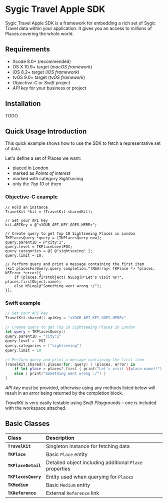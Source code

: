 # Sygic Travel Apple SDK


Sygic Travel Apple SDK is a framework for embedding a rich set of Sygic Travel data within your application. It gives you an access to millions of Places covering the whole world. 

## Requirements

- Xcode 8.0+ (recommended)
- OS X 10.9+ target (_macOS framework_)
- iOS 8.2+ target (_iOS framework_)
- tvOS 9.0+ target (_tvOS framework_)
- _Objective-C_ or _Swift_ project
- _API key_ for your business or project

## Installation
TODO

## Quick Usage Introduction

This quick example shows how to use the SDK to fetch a representative set of data.

Let's define a set of Places we want:

- placed in _London_
- marked as _Points of interest_
- marked with category _Sightseeing_
- only the _Top 10_ of them

### Objective-C example

```objc
// Hold an instance
TravelKit *kit = [TravelKit sharedKit];
	
// Set your API key
kit.APIKey = @"<YOUR_API_KEY_GOES_HERE>";
	
// Create query to get Top 10 Sightseeing Places in London
TKPlacesQuery *query = [TKPlacesQuery new];
query.parentID = @"city:1";
query.level = TKPlaceLevelPOI;
query.categories = @[ @"sightseeing" ];
query.limit = 10;
	
// Perform query and print a message containing the first item
[kit placesForQuery:query completion:^(NSArray< TKPlace *> *places, NSError *error){
	if (places.firstObject) NSLog(@"Let's visit %@!", places.firstObject.name);
	else NSLog(@"Something went wrong :/");
}];
```

### Swift example

```swift
// Set your API key
TravelKit.shared().apiKey = "<YOUR_API_KEY_GOES_HERE>"
	
// Create query to get Top 10 Sightseeing Places in London
let query = TKPlacesQuery()
query.parentID = "city:1"
query.level = .POI
query.categories = ["sightseeing"]
query.limit = 10
	
// Perform query and print a message containing the first item
TravelKit.shared().places(for: query) { (places, error) in
	if let place = places?.first { print("Let's visit \(place.name)!") }
	else { print("Something went wrong :/") }
}
```

*API key* must be provided, otherwise using any methods listed below will result in an error being returned by the completion block.

*TravelKit* is very easily testable using _Swift Playgrounds_ – one is included with the workspace attached.

## Basic Classes

Class               | Description
:-------------------|:---------------------
**`TravelKit`**       | Singleton instance for fetching data
**`TKPlace`**         | Basic `Place` entity
**`TKPlaceDetail`**   | Detailed object including additional `Place` properties
**`TKPlacesQuery`**   | Entity used when querying for `Places`
**`TKMedium`**        | Basic `Medium` entity
**`TKReference`**     | External `Reference` link
